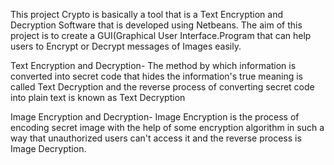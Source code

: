 This project Crypto is basically a tool that is a Text Encryption and Decryption Software that is developed using Netbeans. The aim of this project is to create a GUI(Graphical User Interface.Program that can help users to Encrypt or Decrypt messages of Images easily.

Text Encryption and Decryption- The method by which information is converted into secret code that hides the information's true meaning is called Text Decryption and the reverse process of converting secret code into plain text is known as Text Decryption 

Image Encryption and Decryption- Image Encryption is the process of encoding secret image with the help of some encryption algorithm in such a way that unauthorized users can't access it and the reverse process is Image Decryption.

